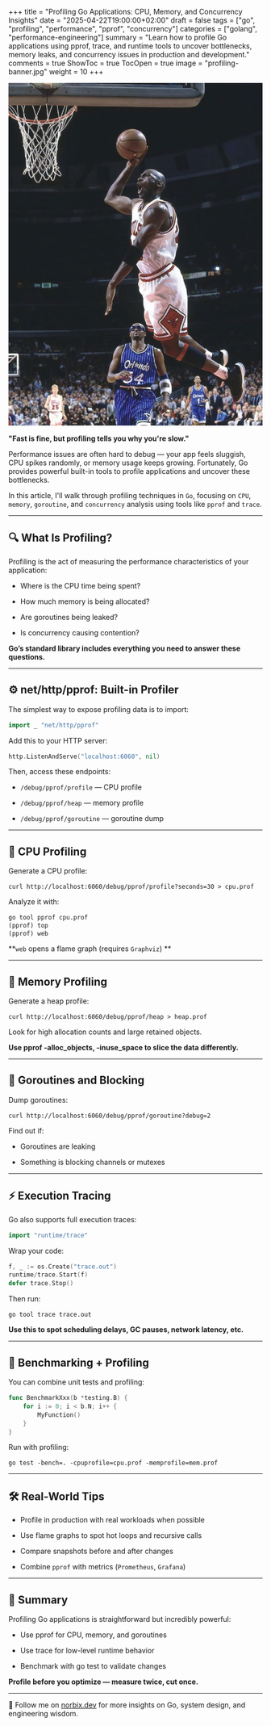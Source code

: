 +++
title = "Profiling Go Applications: CPU, Memory, and Concurrency Insights"
date = "2025-04-22T19:00:00+02:00"
draft = false
tags = ["go", "profiling", "performance", "pprof", "concurrency"]
categories = ["golang", "performance-engineering"]
summary = "Learn how to profile Go applications using pprof, trace, and runtime tools to uncover bottlenecks, memory leaks, and concurrency issues in production and development."
comments = true
ShowToc = true
TocOpen = true
image = "profiling-banner.jpg"
weight = 10
+++

![banner](banner.jpg)

**"Fast is fine, but profiling tells you why you're slow."**

Performance issues are often hard to debug — your app feels sluggish, CPU spikes randomly, or memory usage keeps growing. Fortunately, Go provides powerful built-in tools to profile applications and uncover these bottlenecks.

In this article, I'll walk through profiling techniques in `Go`, focusing on `CPU`, `memory`, `goroutine`, and `concurrency` analysis using tools like `pprof` and `trace`.

---

## 🔍 What Is Profiling?

Profiling is the act of measuring the performance characteristics of your application:

- Where is the CPU time being spent?

- How much memory is being allocated?

- Are goroutines being leaked?

- Is concurrency causing contention?

**Go’s standard library includes everything you need to answer these questions.**

---

## ⚙️ net/http/pprof: Built-in Profiler

The simplest way to expose profiling data is to import:

```go
import _ "net/http/pprof"
```

Add this to your HTTP server:

```go
http.ListenAndServe("localhost:6060", nil)
```

Then, access these endpoints:

- `/debug/pprof/profile` — CPU profile

- `/debug/pprof/heap` — memory profile

- `/debug/pprof/goroutine` — goroutine dump

---

## 🧠 CPU Profiling

Generate a CPU profile:

```text
curl http://localhost:6060/debug/pprof/profile?seconds=30 > cpu.prof
```

Analyze it with:

```text
go tool pprof cpu.prof
(pprof) top
(pprof) web
```

**`web` opens a flame graph (requires `Graphviz`) **

---

## 🧠 Memory Profiling

Generate a heap profile:

```text
curl http://localhost:6060/debug/pprof/heap > heap.prof
```

Look for high allocation counts and large retained objects.

**Use pprof -alloc_objects, -inuse_space to slice the data differently.**

---

## 🧵 Goroutines and Blocking

Dump goroutines:

```text
curl http://localhost:6060/debug/pprof/goroutine?debug=2
```

Find out if:

- Goroutines are leaking

- Something is blocking channels or mutexes

---

## ⚡ Execution Tracing

Go also supports full execution traces:

```go
import "runtime/trace"
```

Wrap your code:

```go
f, _ := os.Create("trace.out")
runtime/trace.Start(f)
defer trace.Stop()
```

Then run:

```text
go tool trace trace.out
```

**Use this to spot scheduling delays, GC pauses, network latency, etc.**

---

## 🧪 Benchmarking + Profiling

You can combine unit tests and profiling:

```go
func BenchmarkXxx(b *testing.B) {
    for i := 0; i < b.N; i++ {
        MyFunction()
    }
}
```

Run with profiling:

```text
go test -bench=. -cpuprofile=cpu.prof -memprofile=mem.prof
```

---

## 🛠️ Real-World Tips

- Profile in production with real workloads when possible

- Use flame graphs to spot hot loops and recursive calls

- Compare snapshots before and after changes

- Combine `pprof` with metrics (`Prometheus`, `Grafana`)

---

## 🧭 Summary

Profiling Go applications is straightforward but incredibly powerful:

- Use pprof for CPU, memory, and goroutines

- Use trace for low-level runtime behavior

- Benchmark with go test to validate changes

**Profile before you optimize — measure twice, cut once.**

---

🚀 Follow me on [norbix.dev](https://norbix.dev) for more insights on Go, system design, and engineering wisdom.
